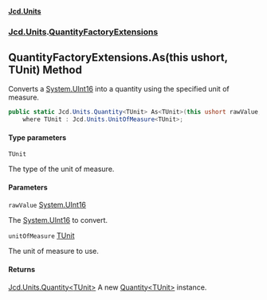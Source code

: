 #### [Jcd.Units](index.md 'index')

### [Jcd.Units](Jcd.Units.md 'Jcd.Units').[QuantityFactoryExtensions](QuantityFactoryExtensions.md 'Jcd.Units.QuantityFactoryExtensions')

## QuantityFactoryExtensions.As<TUnit>(this ushort, TUnit) Method

Converts a [System.UInt16](https://docs.microsoft.com/en-us/dotnet/api/System.UInt16 'System.UInt16') into a quantity using the specified unit of measure.

```csharp
public static Jcd.Units.Quantity<TUnit> As<TUnit>(this ushort rawValue, TUnit unitOfMeasure)
    where TUnit : Jcd.Units.UnitOfMeasure<TUnit>;
```

#### Type parameters

<a name='Jcd.Units.QuantityFactoryExtensions.As_TUnit_(thisushort,TUnit).TUnit'></a>

`TUnit`

The type of the unit of measure.

#### Parameters

<a name='Jcd.Units.QuantityFactoryExtensions.As_TUnit_(thisushort,TUnit).rawValue'></a>

`rawValue` [System.UInt16](https://docs.microsoft.com/en-us/dotnet/api/System.UInt16 'System.UInt16')

The [System.UInt16](https://docs.microsoft.com/en-us/dotnet/api/System.UInt16 'System.UInt16') to convert.

<a name='Jcd.Units.QuantityFactoryExtensions.As_TUnit_(thisushort,TUnit).unitOfMeasure'></a>

`unitOfMeasure` [TUnit](QuantityFactoryExtensions.As.JVUxCsRZa8W8nxpDNfVA0A.md#Jcd.Units.QuantityFactoryExtensions.As_TUnit_(thisushort,TUnit).TUnit 'Jcd.Units.QuantityFactoryExtensions.As<TUnit>(this ushort, TUnit).TUnit')

The unit of measure to use.

#### Returns

[Jcd.Units.Quantity&lt;](Quantity_TUnit_.md 'Jcd.Units.Quantity<TUnit>')[TUnit](QuantityFactoryExtensions.As.JVUxCsRZa8W8nxpDNfVA0A.md#Jcd.Units.QuantityFactoryExtensions.As_TUnit_(thisushort,TUnit).TUnit 'Jcd.Units.QuantityFactoryExtensions.As<TUnit>(this ushort, TUnit).TUnit')[&gt;](Quantity_TUnit_.md 'Jcd.Units.Quantity<TUnit>')
A new [Quantity&lt;TUnit&gt;](Quantity_TUnit_.md 'Jcd.Units.Quantity<TUnit>') instance.
